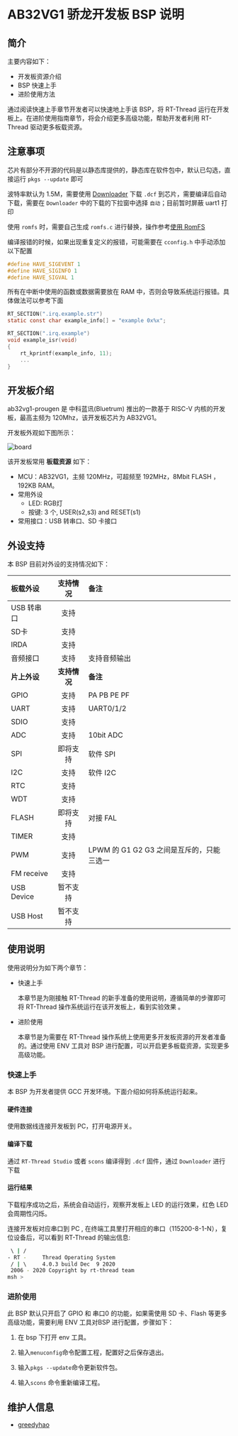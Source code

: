 # AB32VG1 骄龙开发板 BSP 说明

## 简介

主要内容如下：

- 开发板资源介绍
- BSP 快速上手
- 进阶使用方法

通过阅读快速上手章节开发者可以快速地上手该 BSP，将 RT-Thread 运行在开发板上。在进阶使用指南章节，将会介绍更多高级功能，帮助开发者利用 RT-Thread 驱动更多板载资源。

## 注意事项

芯片有部分不开源的代码是以静态库提供的，静态库在软件包中，默认已勾选，直接运行 `pkgs --update` 即可

波特率默认为 1.5M，需要使用 [Downloader](https://github.com/BLUETRUM/Downloader) 下载 `.dcf` 到芯片，需要编译后自动下载，需要在 `Downloader` 中的下载的下拉窗中选择 `自动`；目前暂时屏蔽 uart1 打印

使用 `romfs` 时，需要自己生成 `romfs.c` 进行替换，操作参考[使用 RomFS](https://www.rt-thread.org/document/site/tutorial/qemu-network/filesystems/filesystems/#romfs)

编译报错的时候，如果出现重复定义的报错，可能需要在 `cconfig.h` 中手动添加以下配置

``` c
#define HAVE_SIGEVENT 1
#define HAVE_SIGINFO 1
#define HAVE_SIGVAL 1
```

所有在中断中使用的函数或数据需要放在 RAM 中，否则会导致系统运行报错。具体做法可以参考下面

``` c
RT_SECTION(".irq.example.str")
static const char example_info[] = "example 0x%x";

RT_SECTION(".irq.example")
void example_isr(void)
{
    rt_kprintf(example_info, 11);
    ...
}
```

## 开发板介绍

ab32vg1-prougen 是 中科蓝讯(Bluetrum) 推出的一款基于 RISC-V 内核的开发板，最高主频为 120Mhz，该开发板芯片为 AB32VG1。

开发板外观如下图所示：

![board](figures/board.png)

该开发板常用 **板载资源** 如下：

- MCU：AB32VG1，主频 120MHz，可超频至 192MHz，8Mbit FLASH ，192KB RAM。
- 常用外设
  - LED: RGB灯
  - 按键: 3 个, USER(s2,s3) and RESET(s1)
- 常用接口：USB 转串口、SD 卡接口

## 外设支持

本 BSP 目前对外设的支持情况如下：

| **板载外设** | **支持情况** | **备注**                                  |
| :----------- | :----------: | :---------------------------------------- |
| USB 转串口   |     支持     |                                           |
| SD卡         |     支持     |                                           |
| IRDA         |     支持     |                                           |
| 音频接口     |     支持     | 支持音频输出                              |
| **片上外设** | **支持情况** | **备注**                                  |
| GPIO         |     支持     | PA PB PE PF                               |
| UART         |     支持     | UART0/1/2                                 |
| SDIO         |     支持     |                                           |
| ADC          |     支持     | 10bit ADC                                 |
| SPI          |   即将支持   | 软件 SPI                                  |
| I2C          |     支持     | 软件 I2C                                  |
| RTC          |     支持     |                                           |
| WDT          |     支持     |                                           |
| FLASH        |   即将支持   | 对接 FAL                                  |
| TIMER        |     支持     |                                           |
| PWM          |     支持     | LPWM 的 G1 G2 G3 之间是互斥的，只能三选一 |
| FM receive   |     支持     |                                           |
| USB Device   |   暂不支持   |                                           |
| USB Host     |   暂不支持   |                                           |

## 使用说明

使用说明分为如下两个章节：

- 快速上手

    本章节是为刚接触 RT-Thread 的新手准备的使用说明，遵循简单的步骤即可将 RT-Thread 操作系统运行在该开发板上，看到实验效果 。

- 进阶使用

    本章节是为需要在 RT-Thread 操作系统上使用更多开发板资源的开发者准备的。通过使用 ENV 工具对 BSP 进行配置，可以开启更多板载资源，实现更多高级功能。


### 快速上手

本 BSP 为开发者提供 GCC 开发环境。下面介绍如何将系统运行起来。

#### 硬件连接

使用数据线连接开发板到 PC，打开电源开关。

#### 编译下载

通过 `RT-Thread Studio` 或者 `scons` 编译得到 `.dcf` 固件，通过 `Downloader` 进行下载

#### 运行结果

下载程序成功之后，系统会自动运行，观察开发板上 LED 的运行效果，红色 LED 会周期性闪烁。

连接开发板对应串口到 PC , 在终端工具里打开相应的串口（115200-8-1-N），复位设备后，可以看到 RT-Thread 的输出信息:

```bash
 \ | /
- RT -     Thread Operating System
 / | \     4.0.3 build Dec  9 2020
 2006 - 2020 Copyright by rt-thread team
msh >
```
### 进阶使用

此 BSP 默认只开启了 GPIO 和 串口0 的功能，如果需使用 SD 卡、Flash 等更多高级功能，需要利用 ENV 工具对BSP 进行配置，步骤如下：

1. 在 bsp 下打开 env 工具。

2. 输入`menuconfig`命令配置工程，配置好之后保存退出。

3. 输入`pkgs --update`命令更新软件包。

4. 输入`scons` 命令重新编译工程。

## 维护人信息

- [greedyhao](https://github.com/greedyhao)
